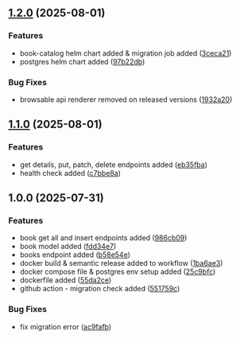 ## [1.2.0](https://github.com/Swan276/books-catalog-api/compare/v1.1.0...v1.2.0) (2025-08-01)

### Features

* book-catalog helm chart added & migration job added ([3ceca21](https://github.com/Swan276/books-catalog-api/commit/3ceca216128c40d48bbae3bf5bd73bc89d6fd44d))
* postgres helm chart added ([97b22db](https://github.com/Swan276/books-catalog-api/commit/97b22dbbbc4fa57f312aae276515fb74c346ae0e))

### Bug Fixes

* browsable api renderer removed on released versions ([1932a20](https://github.com/Swan276/books-catalog-api/commit/1932a20058d7ad8f27a43d1346d5ef9f8b517df2))

## [1.1.0](https://github.com/Swan276/books-catalog-api/compare/v1.0.0...v1.1.0) (2025-08-01)

### Features

* get details, put, patch, delete endpoints added ([eb35fba](https://github.com/Swan276/books-catalog-api/commit/eb35fba05dfd9400e017418cd40001908c376abc))
* health check added ([c7bbe8a](https://github.com/Swan276/books-catalog-api/commit/c7bbe8aa0128568c91816e4cee63cc8d7507fa74))

## 1.0.0 (2025-07-31)

### Features

* book get all and insert endpoints added ([986cb09](https://github.com/Swan276/books-catalog-api/commit/986cb09cdccd939a2bdecd917607b3f72afcc485))
* book model added ([fdd34e7](https://github.com/Swan276/books-catalog-api/commit/fdd34e70fbe00d8326d38e585215e8ba708be838))
* books endpoint added ([b58e54e](https://github.com/Swan276/books-catalog-api/commit/b58e54edb3085f2612b8ed4929fc728c5bac4412))
* docker build & semantic release added to workflow ([1ba6ae3](https://github.com/Swan276/books-catalog-api/commit/1ba6ae30f476b811767480fda8a607b42fbfa3ea))
* docker compose file & postgres env setup added ([25c9bfc](https://github.com/Swan276/books-catalog-api/commit/25c9bfcf2280f83f5d4870c1f3c903c2a562c6e5))
* dockerfile added ([55da2ce](https://github.com/Swan276/books-catalog-api/commit/55da2cee856cc734c02980ae3b13874251f7e7d0))
* github action - migration check added ([551759c](https://github.com/Swan276/books-catalog-api/commit/551759c1828fc5a73a6105514f9cce76c8a33169))

### Bug Fixes

* fix migration error ([ac9fafb](https://github.com/Swan276/books-catalog-api/commit/ac9fafbfe9209e533fa8f9c7b3c1f51c1d13bee1))
